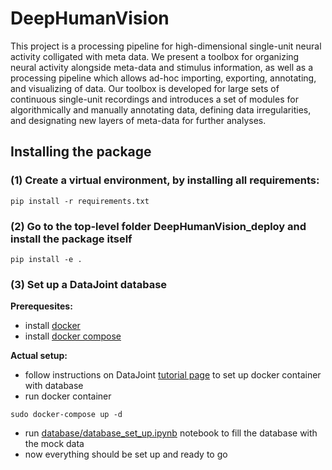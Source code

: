 # DeepHumanVision

This project is a processing pipeline for high-dimensional single-unit neural activity colligated with meta data. 
We present a toolbox for organizing neural activity alongside meta-data and stimulus information, as well as a processing pipeline which allows ad-hoc importing, exporting, annotating, and visualizing of data. Our toolbox is developed for large sets of continuous single-unit recordings and introduces a set of modules for algorithmically and manually annotating data, defining data irregularities, and designating new layers of meta-data for further analyses.

## Installing the package

### (1) Create a virtual environment, by installing all requirements:
```
pip install -r requirements.txt
```

### (2) Go to the top-level folder DeepHumanVision_deploy and install the package itself
```
pip install -e .
```

### (3) Set up a DataJoint database

**Prerequesites:**
- install [docker](https://www.docker.com/)
- install [docker compose](https://docs.docker.com/compose/install/)

**Actual setup:**
- follow instructions on DataJoint [tutorial page](https://tutorials.datajoint.io/setting-up/get-database.html) to set up docker container with database
- run docker container
```
sudo docker-compose up -d
```
- run [database/database_set_up.ipynb](https://github.com/mackelab/DeepHumanVision_deploy/blob/master/database/database_set_up.ipynb) notebook to fill the database with the mock data
- now everything should be set up and ready to go
